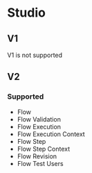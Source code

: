 # Studio

## V1

V1 is not supported

## V2

### Supported

- Flow
- Flow Validation
- Flow Execution
- Flow Execution Context
- Flow Step
- Flow Step Context
- Flow Revision
- Flow Test Users
